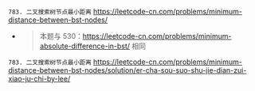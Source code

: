 
`783. 二叉搜索树节点最小距离` https://leetcode-cn.com/problems/minimum-distance-between-bst-nodes/
- > 本题与 530：https://leetcode-cn.com/problems/minimum-absolute-difference-in-bst/ 相同

`783. 二叉搜索树节点最小距离` https://leetcode-cn.com/problems/minimum-distance-between-bst-nodes/solution/er-cha-sou-suo-shu-jie-dian-zui-xiao-ju-chi-by-lee/
